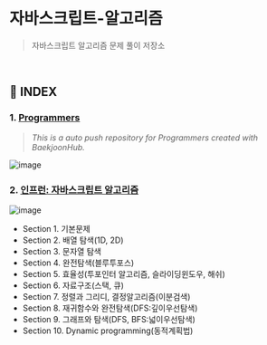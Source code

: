 # 자바스크립트-알고리즘

> 자바스크립트 알고리즘 문제 풀이 저장소

<br>

## 📑 INDEX

### 1. [Programmers](/%ED%94%84%EB%A1%9C%EA%B7%B8%EB%9E%98%EB%A8%B8%EC%8A%A4/)

> _This is a auto push repository for Programmers created with BaekjoonHub._

![image](https://user-images.githubusercontent.com/90181028/210507065-c02e2560-8e3d-4a15-a1e0-a5dbaf824e6c.png)

### 2. [인프런: 자바스크립트 알고리즘](/%EC%9D%B8%ED%94%84%EB%9F%B0/)

![image](https://user-images.githubusercontent.com/90181028/210507427-d6a455df-7504-47a7-832b-a0bdbd4bae24.png)

- Section 1. 기본문제
- Section 2. 배열 탐색(1D, 2D)
- Section 3. 문자열 탐색
- Section 4. 완전탐색(블루투포스)
- Section 5. 효율성(투포인터 알고리즘, 슬라이딩윈도우, 해쉬)
- Section 6. 자료구조(스택, 큐)
- Section 7. 정렬과 그리디, 결정알고리즘(이분검색)
- Section 8. 재귀함수와 완전탐색(DFS:깊이우선탐색)
- Section 9. 그래프와 탐색(DFS, BFS:넓이우선탐색)
- Section 10. Dynamic programming(동적계획법)
